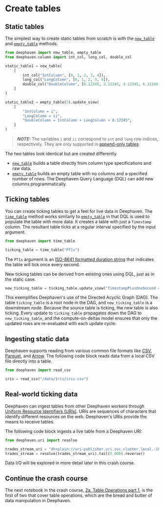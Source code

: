 # Create tables

## Static tables

The simplest way to create static tables from scratch is with the [`new_table`](https://deephaven.io/core/docs/reference/table-operations/create/newTable/) and [`empty_table`](https://deephaven.io/core/docs/reference/table-operations/create/emptyTable/) methods.

```python
from deephaven import new_table, empty_table
from deephaven.column import int_col, long_col, double_col

static_table1 = new_table(
    [
        int_col("IntColumn", [0, 1, 2, 3, 4]),
        long_col("LongColumn", [0, 1, 2, 3, 4]),
        double_col("DoubleColumn", [0.12345, 2.12345, 4.12345, 6.12345, 8.12345]),
    ]
)

static_table2 = empty_table(5).update_view(
    [
        "IntColumn = i",
        "LongColumn = ii",
        "DoubleColumn = IntColumn + LongColumn + 0.12345",
    ]
)
```

> **_NOTE:_** The variables `i` and `ii` correspond to `int` and `long` row indices, respectively. They are only supported in [append-only tables](https://deephaven.io/core/docs/conceptual/table-types/#append-only).

The two tables look identical but are created differently.

- [`new_table`](https://deephaven.io/core/docs/reference/table-operations/create/newTable/) builds a table directly from column type specifications and raw data.
- [`empty_table`](https://deephaven.io/core/docs/reference/table-operations/create/emptyTable/) builds an empty table with no columns and a specified number of rows. The Deephaven Query Language (DQL) can add new columns programmatically.

## Ticking tables

You can create ticking tables to get a feel for live data in Deephaven. The [`time_table`](https://deephaven.io/core/docs/how-to-guides/time-table/) method works similarly to [`empty_table`](https://deephaven.io/core/docs/reference/table-operations/create/emptyTable/) in that DQL is used to populate the table with more data. It creates a table with just a `Timestamp` column. The resultant table ticks at a regular interval specified by the input argument.

```python
from deephaven import time_table

ticking_table = time_table("PT1s")
```

The `PT1s` argument is an [ISO-8641 formatted duration string](https://www.digi.com/resources/documentation/digidocs/90001488-13/reference/r_iso_8601_duration_format.htm) that indicates the table will tick once every second.

New ticking tables can be derived from existing ones using DQL, just as in the static case.

```python
new_ticking_table = ticking_table.update_view("TimestampPlusOneSecond = Timestamp + 'PT1s'")
```

This exemplifies Deephaven's use of the Directed Acyclic Graph (DAG). The table `ticking_table` is a root node in the DAG, and `new_ticking_table` is a downstream node. Because the source table is ticking, the new table is also ticking. Every update to `ticking_table` propagates down the DAG to `new_ticking_table`, and the compute-on-deltas model ensures that only the updated rows are re-evaluated with each update cycle.

## Ingesting static data

Deephaven supports reading from various common file formats like [CSV](https://deephaven.io/core/docs/reference/data-import-export/CSV/readCsv/), [Parquet](https://deephaven.io/core/docs/reference/data-import-export/Parquet/readTable/), and [Arrow](https://deephaven.io/core/pydoc/code/deephaven.arrow.html#module-deephaven.arrow). The following code block reads data from a local CSV file directly into a table. 

```python
from deephaven import read_csv

iris = read_csv("/data/Iris/iris.csv")
```

## Real-world ticking data

Deephaven can ingest tables from other Deephaven workers through [Uniform Resource Identifiers (URIs)](https://en.wikipedia.org/wiki/Uniform_Resource_Identifier). URIs are sequences of characters that identify different resources on the web. Deephaven's URIs provide the means to receive tables.

The following code block ingests a live table from a Deephaven URI:

```python
from deephaven.uri import resolve

trades_stream_uri = "dh+plain://uri-publisher.uri.svc.cluster.local.:10000/scope/trades_stream"
trades_stream = resolve(trades_stream_uri).tail(5_000).reverse()
```

Data I/O will be explored in more detail later in this crash course.

## Continue the crash course

The next notebook in the crash course, [2a. Table Operations part 1](./2a.%20Table%20Operations%20part%201.md), is the first of two that cover table operations, which are the bread and butter of data manipulation in Deephaven.
